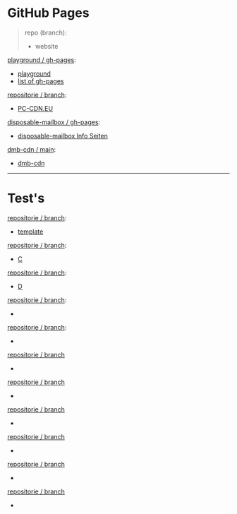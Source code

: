 # GitHub Pages

> repo (branch):
> - website


[playground / gh-pages](https://github.com/pfeifferch/playground/tree/gh-pages/docs):
- [playground](https://www.pc-tests.tk/)
- [list of gh-pages](https://www.pc-tests.tk/gh-pages.html)


[repositorie / branch](#url):
- [PC-CDN.EU](https://www.pc-cdn.eu/)


[disposable-mailbox / gh-pages](https://github.com/pfeifferch/disposable-mailbox/tree/gh-pages): 
- [disposable-mailbox Info Seiten](https://gh.disposable-mailbox.eu)


[dmb-cdn / main](https://github.com/pfeifferch/dmb-cdn/tree/main/docs): 
- [dmb-cdn](https://cdn.gh.disposable-mailbox.eu)


___

# Test's 

[repositorie / branch](#url):
- [template](https://template.pc-tests.tk)


[repositorie / branch](#url):
- [C](#)


[repositorie / branch](#url):
- [D](#)


[repositorie / branch](#url):
- []()


[repositorie / branch](#url):
- []()



[repositorie / branch](#url)
- []()

[repositorie / branch](#url)
- []()

[repositorie / branch](#url)
- []()



[repositorie / branch](#url)
- []()

[repositorie / branch](#url)
- []()

[repositorie / branch](#url)
- []()



